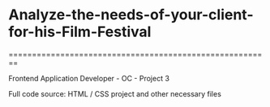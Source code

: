 # Analyze-the-needs-of-your-client-for-his-Film-Festival
========================================================

Frontend Application Developer - OC - Project 3

Full code source: HTML / CSS project and other necessary files
